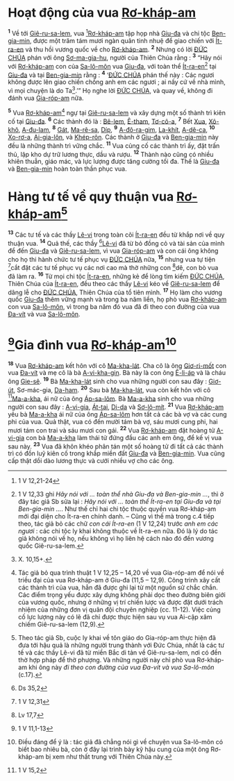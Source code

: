 # Hoạt động của vua [Rơ-kháp-am]()

<sup><b>1</b></sup> Về tới [Giê-ru-sa-lem](), vua [^1@-33f9d18e-550f-4e78-862b-bb9faa68abc8][Rơ-kháp-am]() tập họp nhà [Giu-đa]() và chi tộc [Ben-gia-min](), được một trăm tám mươi ngàn quân tinh nhuệ để giao chiến với [Ít-ra-en]() và thu hồi vương quốc về cho [Rơ-kháp-am](). <sup><b>2</b></sup> Nhưng có lời [ĐỨC CHÚA]() phán với ông [Sơ-ma-gia-hu](), người của Thiên Chúa rằng : <sup><b>3</b></sup> “Hãy nói với [Rơ-kháp-am]() con của [Sa-lô-môn]() vua [Giu-đa](), với toàn thể [Ít-ra-en]()[^1-33f9d18e-550f-4e78-862b-bb9faa68abc8] tại [Giu-đa]() và tại [Ben-gia-min]() rằng : <sup><b>4</b></sup> ‘[ĐỨC CHÚA]() phán thế này : Các ngươi không được lên giao chiến chống anh em các ngươi ; ai nấy cứ về nhà mình, vì mọi chuyện là do Ta[^2-33f9d18e-550f-4e78-862b-bb9faa68abc8].’” Họ nghe lời [ĐỨC CHÚA](), và quay về, không đi đánh vua [Gia-róp-am]() nữa.

<sup><b>5</b></sup> Vua [Rơ-kháp-am]()[^3-33f9d18e-550f-4e78-862b-bb9faa68abc8] ngự tại [Giê-ru-sa-lem]() và xây dựng một số thành trì kiên cố tại [Giu-đa](). <sup><b>6</b></sup> Các thành đó là : [Bê-lem](), [Ê-tham](), [Tơ-cô-a](), <sup><b>7</b></sup> Bết [Xua](), [Xô-khô](), [A-đu-lam](), <sup><b>8</b></sup> [Gát](), [Ma-rê-sa](), [Díp](), <sup><b>9</b></sup> [A-đô-ra-gim](), [La-khít](), [A-dê-ca](), <sup><b>10</b></sup> [Xo-rơ-a](), [Ai-gia-lôn](), và [Khép-rôn](). Các thành ở [Giu-đa]() và [Ben-gia-min]() này đều là những thành trì vững chắc. <sup><b>11</b></sup> Vua củng cố các thành trì ấy, đặt trấn thủ, lập kho dự trữ lương thực, dầu và rượu. <sup><b>12</b></sup> Thành nào cũng có nhiều khiên thuẫn, giáo mác, và lực lượng được tăng cường tối đa. Thế là [Giu-đa]() và [Ben-gia-min]() hoàn toàn thần phục vua.

# Hàng tư tế về quy thuận vua [Rơ-kháp-am]()[^4-33f9d18e-550f-4e78-862b-bb9faa68abc8]

<sup><b>13</b></sup> Các tư tế và các thầy [Lê-vi]() trong toàn cõi [Ít-ra-en]() đều từ khắp nơi về quy thuận vua. <sup><b>14</b></sup> Quả thế, các thầy [^2@-33f9d18e-550f-4e78-862b-bb9faa68abc8][Lê-vi]() đã từ bỏ đồng cỏ và tài sản của mình để đến [Giu-đa]() và [Giê-ru-sa-lem](), vì vua [Gia-róp-am]() và con cái ông không cho họ thi hành chức tư tế phục vụ [ĐỨC CHÚA]() nữa, <sup><b>15</b></sup> nhưng vua tự tiện [^3@-33f9d18e-550f-4e78-862b-bb9faa68abc8]cắt đặt các tư tế phục vụ các nơi cao mà thờ những con [^4@-33f9d18e-550f-4e78-862b-bb9faa68abc8]dê, con bò vua đã làm ra. <sup><b>16</b></sup> Từ mọi chi tộc [Ít-ra-en](), những kẻ để lòng tìm kiếm [ĐỨC CHÚA](), Thiên Chúa của [Ít-ra-en](), đều theo các thầy [Lê-vi]() kéo về [Giê-ru-sa-lem]() để dâng lễ cho [ĐỨC CHÚA](), Thiên Chúa của tổ tiên mình. <sup><b>17</b></sup> Họ làm cho vương quốc [Giu-đa]() thêm vững mạnh và trong ba năm liền, họ phò vua [Rơ-kháp-am]() con vua [Sa-lô-môn](), vì trong ba năm đó vua đã đi theo con đường của vua [Đa-vít]() và vua [Sa-lô-môn]().

# [^5@-33f9d18e-550f-4e78-862b-bb9faa68abc8]Gia đình vua [Rơ-kháp-am]()[^5-33f9d18e-550f-4e78-862b-bb9faa68abc8]

<sup><b>18</b></sup> Vua [Rơ-kháp-am]() kết hôn với cô [Ma-kha-lát](). Cha cô là ông [Giơ-ri-mốt]() con vua [Đa-vít]() và mẹ cô là bà [A-vi-kha-gin](). Bà này là con ông [Ê-li-áp]() và là cháu ông [Gie-sê](). <sup><b>19</b></sup> Bà [Ma-kha-lát]() sinh cho vua những người con sau đây : [Giơ-út](), Sơ-mác-gia, [Da-ham](). <sup><b>20</b></sup> Sau bà [Ma-kha-lát](), vua còn kết hôn với cô [^6@-33f9d18e-550f-4e78-862b-bb9faa68abc8][Ma-a-kha](), ái nữ của ông [Áp-sa-lôm](). Bà [Ma-a-kha]() sinh cho vua những người con sau đây : [A-vi-gia](), [Át-tai](), [Di-da]() và [Sơ-lô-mít](). <sup><b>21</b></sup> Vua [Rơ-kháp-am]() yêu bà [Ma-a-kha]() ái nữ của ông [Áp-sa-lôm]() hơn tất cả các bà vợ và các cung phi của vua. Quả thật, vua có đến mười tám bà vợ, sáu mươi cung phi, hai mươi tám con trai và sáu mươi con gái. <sup><b>22</b></sup> Vua [Rơ-kháp-am]() đặt hoàng tử [A-vi-gia]() con bà [Ma-a-kha]() làm thái tử đứng đầu các anh em ông, để kế vị vua sau này. <sup><b>23</b></sup> Vua đã khôn khéo phân tán một số hoàng tử đi tất cả các thành trì có đồn luỹ kiên cố trong khắp miền đất [Giu-đa]() và [Ben-gia-min](). Vua cũng cấp thật dồi dào lương thực và cưới nhiều vợ cho các ông.

[^1-33f9d18e-550f-4e78-862b-bb9faa68abc8]: 1 V 12,33 ghi _Hãy nói với ... toàn thể nhà Giu-đa và Ben-gia-min ..._, thì ở đây tác giả Sb sửa lại : _Hãy nói với ... toàn thể Ít-ra-en tại Giu-đa và tại Ben-gia-min ..._. Như thế chỉ hai chi tộc thuộc quyền vua Rơ-kháp-am mới đại diện cho Ít-ra-en chính danh. – Cũng vì thế mà trong c.4 tiếp theo, tác giả bỏ các chữ _con cái Ít-ra-en_ (1 V 12,24) trước _anh em các ngươi_ : các chi tộc ly khai không thuộc về Ít-ra-en nữa. Đó là lý do tác giả không nói về họ, nếu không vì họ liên hệ cách nào đó đến vương quốc Giê-ru-sa-lem.

[^2-33f9d18e-550f-4e78-862b-bb9faa68abc8]: X. 10,15+.

[^3-33f9d18e-550f-4e78-862b-bb9faa68abc8]: Tác giả bỏ qua trình thuật 1 V 12,25 – 14,20 về vua Gia-róp-am để nói về triều đại của vua Rơ-kháp-am ở Giu-đa (11,5 – 12,9). Công trình xây cất các thành trì của vua, hẳn đã được ghi lại từ một nguồn sử chắc chắn. Các điểm trọng yếu được xây dựng không phải dọc theo đường biên giới của vương quốc, nhưng ở những vị trí chiến lược và được đặt dưới trách nhiệm của những đơn vị quân đội chuyên nghiệp (cc. 11-12). Việc củng cố lực lượng này có lẽ đã chỉ được thực hiện sau vụ vua Ai-cập xâm chiếm Giê-ru-sa-lem (12,9).

[^4-33f9d18e-550f-4e78-862b-bb9faa68abc8]: Theo tác giả Sb, cuộc ly khai về tôn giáo do Gia-róp-am thực hiện đã đưa tới hậu quả là những người trung thành với Đức Chúa, nhất là các tư tế và các thầy Lê-vi đã từ miền Bắc di tản về Giê-ru-sa-lem, nơi có đền thờ hợp pháp để thờ phượng. Và những người này chỉ phò vua Rơ-kháp-am khi ông này _đi theo con đường của vua Đa-vít và vua Sa-lô-môn_ (c.17).

[^5-33f9d18e-550f-4e78-862b-bb9faa68abc8]: Điều đáng để ý là : tác giả đã chẳng nói gì về chuyện vua Sa-lô-môn có biết bao nhiêu bà, còn ở đây lại trình bày kỹ hậu cung của một ông Rơ-kháp-am bị xem như thất trung với Thiên Chúa này.

[^1@-33f9d18e-550f-4e78-862b-bb9faa68abc8]: 1 V 12,21-24

[^2@-33f9d18e-550f-4e78-862b-bb9faa68abc8]: Ds 35,2

[^3@-33f9d18e-550f-4e78-862b-bb9faa68abc8]: 1 V 12,31

[^4@-33f9d18e-550f-4e78-862b-bb9faa68abc8]: Lv 17,7

[^5@-33f9d18e-550f-4e78-862b-bb9faa68abc8]: 1 V 11,1-13

[^6@-33f9d18e-550f-4e78-862b-bb9faa68abc8]: 1 V 15,2
